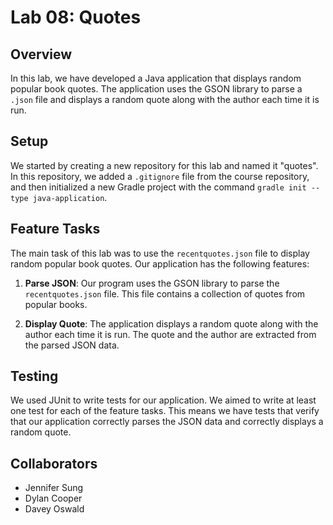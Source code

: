 # Lab 08: Quotes

## Overview

In this lab, we have developed a Java application that displays random popular book quotes. The application uses the GSON library to parse a `.json` file and displays a random quote along with the author each time it is run.

## Setup

We started by creating a new repository for this lab and named it "quotes". In this repository, we added a `.gitignore` file from the course repository, and then initialized a new Gradle project with the command `gradle init --type java-application`.

## Feature Tasks

The main task of this lab was to use the `recentquotes.json` file to display random popular book quotes. Our application has the following features:

1. **Parse JSON**: Our program uses the GSON library to parse the `recentquotes.json` file. This file contains a collection of quotes from popular books.

2. **Display Quote**: The application displays a random quote along with the author each time it is run. The quote and the author are extracted from the parsed JSON data.

## Testing

We used JUnit to write tests for our application. We aimed to write at least one test for each of the feature tasks. This means we have tests that verify that our application correctly parses the JSON data and correctly displays a random quote.

## Collaborators
* Jennifer Sung
* Dylan Cooper
* Davey Oswald
